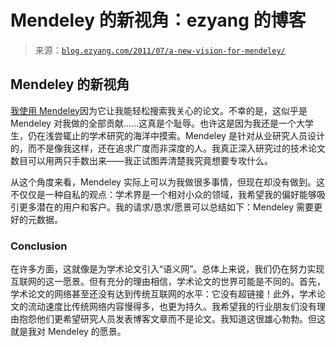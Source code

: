 <!--yml

category: 未分类

date: 2024-07-01 18:17:43

-->

# Mendeley 的新视角：ezyang 的博客

> 来源：[`blog.ezyang.com/2011/07/a-new-vision-for-mendeley/`](http://blog.ezyang.com/2011/07/a-new-vision-for-mendeley/)

## Mendeley 的新视角

[我使用 Mendeley](http://blog.ezyang.com/2010/11/reflexivity-qed/)因为它让我能轻松搜索我关心的论文。不幸的是，这似乎是 Mendeley 对我做的全部贡献......这真是个耻辱。也许这是因为我还是一个大学生，仍在浅尝辄止的学术研究的海洋中摸索。Mendeley 是针对从业研究人员设计的，而不是像我这样，还在追求广度而非深度的人。我真正深入研究过的技术论文数目可以用两只手数出来——我正试图弄清楚我究竟想要专攻什么。

从这个角度来看，Mendeley 实际上可以为我做很多事情，但现在却没有做到。这不仅仅是一种自私的观点：学术界是一个相对小众的领域，我希望我的偏好能够吸引更多潜在的用户和客户。我的请求/恳求/愿景可以总结如下：Mendeley 需要更好的元数据。

### Conclusion

在许多方面，这就像是为学术论文引入“语义网”。总体上来说，我们仍在努力实现互联网的这一愿景。但有充分的理由相信，学术论文的世界可能是不同的。首先，学术论文的网络甚至还没有达到传统互联网的水平：它没有超链接！此外，学术论文的流动速度比传统网络内容慢得多，也更为持久。我希望我的行业朋友们没有理由抱怨他们更希望研究人员发表博客文章而不是论文。我知道这很雄心勃勃。但这就是我对 Mendeley 的愿景。
